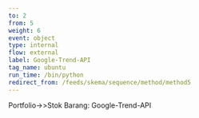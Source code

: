 ```yaml
---
to: 2
from: 5
weight: 6
event: object
type: internal
flow: external
label: Google-Trend-API
tag_name: ubuntu
run_time: /bin/python
redirect_from: /feeds/skema/sequence/method/method5
---
```

Portfolio->>Stok Barang: Google-Trend-API
